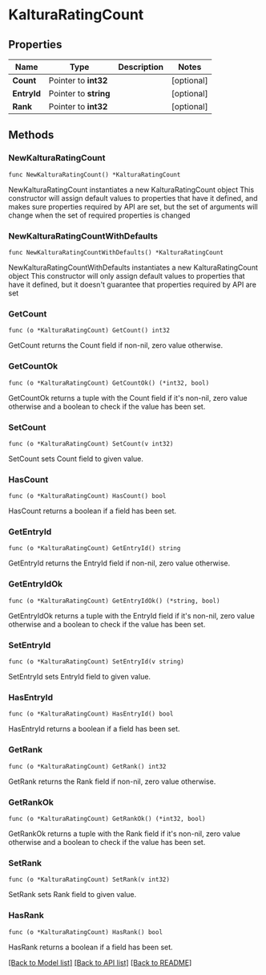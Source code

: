 # KalturaRatingCount

## Properties

Name | Type | Description | Notes
------------ | ------------- | ------------- | -------------
**Count** | Pointer to **int32** |  | [optional] 
**EntryId** | Pointer to **string** |  | [optional] 
**Rank** | Pointer to **int32** |  | [optional] 

## Methods

### NewKalturaRatingCount

`func NewKalturaRatingCount() *KalturaRatingCount`

NewKalturaRatingCount instantiates a new KalturaRatingCount object
This constructor will assign default values to properties that have it defined,
and makes sure properties required by API are set, but the set of arguments
will change when the set of required properties is changed

### NewKalturaRatingCountWithDefaults

`func NewKalturaRatingCountWithDefaults() *KalturaRatingCount`

NewKalturaRatingCountWithDefaults instantiates a new KalturaRatingCount object
This constructor will only assign default values to properties that have it defined,
but it doesn't guarantee that properties required by API are set

### GetCount

`func (o *KalturaRatingCount) GetCount() int32`

GetCount returns the Count field if non-nil, zero value otherwise.

### GetCountOk

`func (o *KalturaRatingCount) GetCountOk() (*int32, bool)`

GetCountOk returns a tuple with the Count field if it's non-nil, zero value otherwise
and a boolean to check if the value has been set.

### SetCount

`func (o *KalturaRatingCount) SetCount(v int32)`

SetCount sets Count field to given value.

### HasCount

`func (o *KalturaRatingCount) HasCount() bool`

HasCount returns a boolean if a field has been set.

### GetEntryId

`func (o *KalturaRatingCount) GetEntryId() string`

GetEntryId returns the EntryId field if non-nil, zero value otherwise.

### GetEntryIdOk

`func (o *KalturaRatingCount) GetEntryIdOk() (*string, bool)`

GetEntryIdOk returns a tuple with the EntryId field if it's non-nil, zero value otherwise
and a boolean to check if the value has been set.

### SetEntryId

`func (o *KalturaRatingCount) SetEntryId(v string)`

SetEntryId sets EntryId field to given value.

### HasEntryId

`func (o *KalturaRatingCount) HasEntryId() bool`

HasEntryId returns a boolean if a field has been set.

### GetRank

`func (o *KalturaRatingCount) GetRank() int32`

GetRank returns the Rank field if non-nil, zero value otherwise.

### GetRankOk

`func (o *KalturaRatingCount) GetRankOk() (*int32, bool)`

GetRankOk returns a tuple with the Rank field if it's non-nil, zero value otherwise
and a boolean to check if the value has been set.

### SetRank

`func (o *KalturaRatingCount) SetRank(v int32)`

SetRank sets Rank field to given value.

### HasRank

`func (o *KalturaRatingCount) HasRank() bool`

HasRank returns a boolean if a field has been set.


[[Back to Model list]](../README.md#documentation-for-models) [[Back to API list]](../README.md#documentation-for-api-endpoints) [[Back to README]](../README.md)


